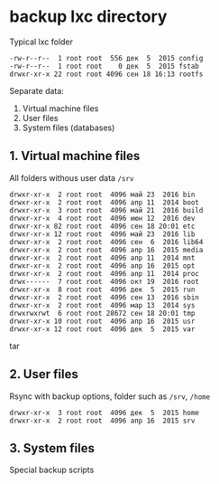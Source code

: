 # backup lxc directory
Typical lxc folder
```
-rw-r--r--  1 root root  556 дек  5  2015 config
-rw-r--r--  1 root root    0 дек  5  2015 fstab
drwxr-xr-x 22 root root 4096 сен 18 16:13 rootfs
```
Separate data:
1. Virtual machine files
2. User files
3. System files (databases)

## 1. Virtual machine files
All folders withous user data `/srv`
```
drwxr-xr-x  2 root root  4096 май 23  2016 bin
drwxr-xr-x  2 root root  4096 апр 11  2014 boot
drwxr-xr-x  3 root root  4096 май 21  2016 build
drwxr-xr-x  4 root root  4096 июн 12  2016 dev
drwxr-xr-x 82 root root  4096 сен 18 20:01 etc
drwxr-xr-x 12 root root  4096 май 23  2016 lib
drwxr-xr-x  2 root root  4096 сен  6  2016 lib64
drwxr-xr-x  2 root root  4096 апр 16  2015 media
drwxr-xr-x  2 root root  4096 апр 11  2014 mnt
drwxr-xr-x  2 root root  4096 апр 16  2015 opt
drwxr-xr-x  2 root root  4096 апр 11  2014 proc
drwx------  7 root root  4096 окт 19  2016 root
drwxr-xr-x  8 root root  4096 дек  5  2015 run
drwxr-xr-x  2 root root  4096 сен 13  2016 sbin
drwxr-xr-x  2 root root  4096 мар 13  2014 sys
drwxrwxrwt  6 root root 28672 сен 18 20:01 tmp
drwxr-xr-x 10 root root  4096 апр 16  2015 usr
drwxr-xr-x 12 root root  4096 дек  5  2015 var
```
tar

## 2. User files
Rsync with backup options,
folder such as `/srv`, `/home`
```
drwxr-xr-x  3 root root  4096 дек  5  2015 home
drwxr-xr-x  2 root root  4096 апр 16  2015 srv
```

## 3. System files
Special backup scripts
